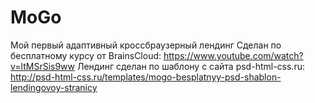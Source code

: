 # MoGo
Мой первый адаптивный кроссбраузерный лендинг
Сделан по бесплатному курсу от BrainsCloud: https://www.youtube.com/watch?v=ltMSrSis9ww
Лендинг сделан по шаблону с сайта psd-html-css.ru: http://psd-html-css.ru/templates/mogo-besplatnyy-psd-shablon-lendingovoy-stranicy
